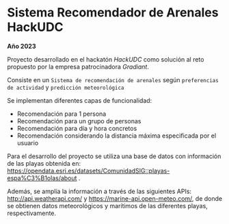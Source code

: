 # Sistema Recomendador de Arenales HackUDC

**Año 2023**

Proyecto desarrollado en el hackatón *HackUDC* como solución al reto propuesto por la empresa patrocinadora *Gradiant*. 

Consiste en un `Sistema de recomendación de arenales` según `preferencias de actividad` y `predicción meteorológica`

Se implementan diferentes capas de funcionalidad: 
  
  * Recomendación para 1 persona
  * Recomendación para un grupo de personas
  * Recomendación para día y hora concretos
  * Recomendación considerando la distancia máxima especificada por el usuario
  
Para el desarrollo del proyecto se utiliza una base de datos con información de las playas obtenida en: https://opendata.esri.es/datasets/ComunidadSIG::playas-espa%C3%B1olas/about .

Además, se amplía la información a través de las siguientes APIs: http://api.weatherapi.com/ y https://marine-api.open-meteo.com/, de donde se obtienen datos meteorológicos y marítimos de las diferentes playas, respectivamente.
